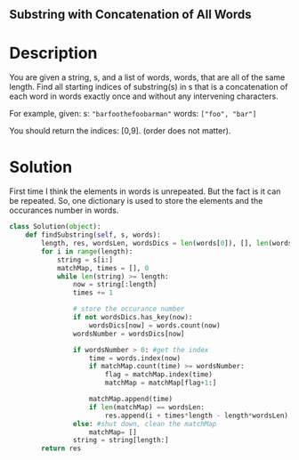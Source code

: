Substring with Concatenation of All Words
---

# Description

You are given a string, s, and a list of words, words, that are all of the same length. Find all starting indices of substring(s) in s that is a concatenation of each word in words exactly once and without any intervening characters.

For example, given:
s: `"barfoothefoobarman"`
words: `["foo", "bar"]`

You should return the indices: [0,9].
(order does not matter).

# Solution

First time I think the elements in words is unrepeated. But the fact is it can be repeated. So, one dictionary is used to store the elements and the occurances number in words.

``` python
class Solution(object):
    def findSubstring(self, s, words):
        length, res, wordsLen, wordsDics = len(words[0]), [], len(words), {}
        for i in range(length):
            string = s[i:]
            matchMap, times = [], 0
            while len(string) >= length:
                now = string[:length]
                times += 1

                # store the occurance number
                if not wordsDics.has_key(now):
                    wordsDics[now] = words.count(now)
                wordsNumber = wordsDics[now]

                if wordsNumber > 0: #get the index
                    time = words.index(now)
                    if matchMap.count(time) >= wordsNumber:
                        flag = matchMap.index(time)
                        matchMap = matchMap[flag+1:]

                    matchMap.append(time)
                    if len(matchMap) == wordsLen:
                        res.append(i + times*length - length*wordsLen)
                else: #shut down, clean the matchMap
                    matchMap= []
                string = string[length:]
        return res
```
